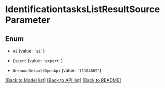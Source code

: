 # IdentificationtasksListResultSourceParameter


## Enum

* `Ai` (value: `'ai'`)

* `Expert` (value: `'expert'`)

* `UnknownDefaultOpenApi` (value: `'11184809'`)

[[Back to Model list]](../README.md#documentation-for-models) [[Back to API list]](../README.md#documentation-for-api-endpoints) [[Back to README]](../README.md)
